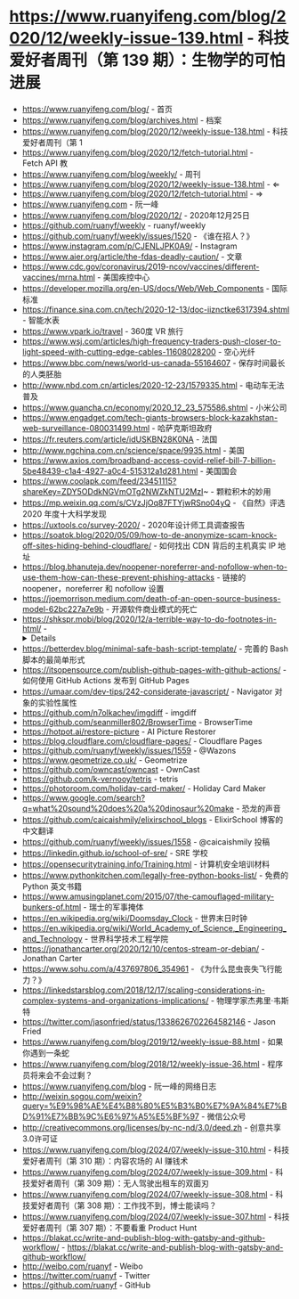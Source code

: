 # https://www.ruanyifeng.com/blog/2020/12/weekly-issue-139.html - 科技爱好者周刊（第 139 期）：生物学的可怕进展

- https://www.ruanyifeng.com/blog/ - 首页
- https://www.ruanyifeng.com/blog/archives.html - 档案
- https://www.ruanyifeng.com/blog/2020/12/weekly-issue-138.html - 科技爱好者周刊（第 1
- https://www.ruanyifeng.com/blog/2020/12/fetch-tutorial.html - Fetch API 教
- https://www.ruanyifeng.com/blog/weekly/ - 周刊
- https://www.ruanyifeng.com/blog/2020/12/weekly-issue-138.html - ⇐
- https://www.ruanyifeng.com/blog/2020/12/fetch-tutorial.html - ⇒
- https://www.ruanyifeng.com - 阮一峰
- https://www.ruanyifeng.com/blog/2020/12/ - 2020年12月25日
- https://github.com/ruanyf/weekly - ruanyf/weekly
- https://github.com/ruanyf/weekly/issues/1520 - 《谁在招人？》
- https://www.instagram.com/p/CJENLJPK0A9/ - Instagram
- https://www.aier.org/article/the-fdas-deadly-caution/ - 文章
- https://www.cdc.gov/coronavirus/2019-ncov/vaccines/different-vaccines/mrna.html - 美国疾控中心
- https://developer.mozilla.org/en-US/docs/Web/Web_Components - 国际标准
- https://finance.sina.com.cn/tech/2020-12-13/doc-iiznctke6317394.shtml - 智能水表
- https://www.vpark.io/travel - 360度 VR 旅行
- https://www.wsj.com/articles/high-frequency-traders-push-closer-to-light-speed-with-cutting-edge-cables-11608028200 - 空心光纤
- https://www.bbc.com/news/world-us-canada-55164607 - 保存时间最长的人类胚胎
- http://www.nbd.com.cn/articles/2020-12-23/1579335.html - 电动车无法普及
- https://www.guancha.cn/economy/2020_12_23_575586.shtml - 小米公司
- https://www.engadget.com/tech-giants-browsers-block-kazakhstan-web-surveillance-080031499.html - 哈萨克斯坦政府
- https://fr.reuters.com/article/idUSKBN28K0NA - 法国
- http://www.ngchina.com.cn/science/space/9935.html - 美国
- https://www.axios.com/broadband-access-covid-relief-bill-7-billion-5be48439-c1a4-4927-a0c4-515312a1d281.html - 美国国会
- https://www.coolapk.com/feed/23451115?shareKey=ZDY5ODdkNGVmOTg2NWZkNTU2MzI~ - 颗粒积木的妙用
- https://mp.weixin.qq.com/s/CVzJjOq87FTYjwRSno04yQ - 《自然》评选 2020 年度十大科学发现
- https://uxtools.co/survey-2020/ - 2020年设计师工具调查报告
- https://soatok.blog/2020/05/09/how-to-de-anonymize-scam-knock-off-sites-hiding-behind-cloudflare/ - 如何找出 CDN 背后的主机真实 IP 地址
- https://blog.bhanuteja.dev/noopener-noreferrer-and-nofollow-when-to-use-them-how-can-these-prevent-phishing-attacks - 链接的 noopener，noreferrer 和 nofollow 设置
- https://joemorrison.medium.com/death-of-an-open-source-business-model-62bc227a7e9b - 开源软件商业模式的死亡
- https://shkspr.mobi/blog/2020/12/a-terrible-way-to-do-footnotes-in-html/ - <details>标签的一个作用
- https://betterdev.blog/minimal-safe-bash-script-template/ - 完善的 Bash 脚本的最简单形式
- https://itsopensource.com/publish-github-pages-with-github-actions/ - 如何使用 GitHub Actions 发布到 GitHub Pages
- https://umaar.com/dev-tips/242-considerate-javascript/ - Navigator 对象的实验性属性
- https://github.com/n7olkachev/imgdiff - imgdiff
- https://github.com/seanmiller802/BrowserTime - BrowserTime
- https://hotpot.ai/restore-picture - AI Picture Restorer
- https://blog.cloudflare.com/cloudflare-pages/ - Cloudflare Pages
- https://github.com/ruanyf/weekly/issues/1559 - @Wazons
- https://www.geometrize.co.uk/ - Geometrize
- https://github.com/owncast/owncast - OwnCast
- https://github.com/k-vernooy/tetris - tetris
- https://photoroom.com/holiday-card-maker/ - Holiday Card Maker
- https://www.google.com/search?q=what%20sound%20does%20a%20dinosaur%20make - 恐龙的声音
- https://github.com/caicaishmily/elixirschool_blogs - ElixirSchool 博客的中文翻译
- https://github.com/ruanyf/weekly/issues/1558 - @caicaishmily 投稿
- https://linkedin.github.io/school-of-sre/ - SRE 学校
- https://opensecuritytraining.info/Training.html - 计算机安全培训材料
- https://www.pythonkitchen.com/legally-free-python-books-list/ - 免费的 Python 英文书籍
- https://www.amusingplanet.com/2015/07/the-camouflaged-military-bunkers-of.html - 瑞士的军事掩体
- https://en.wikipedia.org/wiki/Doomsday_Clock - 世界末日时钟
- https://en.wikipedia.org/wiki/World_Academy_of_Science,_Engineering_and_Technology - 世界科学技术工程学院
- https://jonathancarter.org/2020/12/10/centos-stream-or-debian/ - Jonathan Carter
- https://www.sohu.com/a/437697806_354961 - 《为什么昆虫丧失飞行能力？》
- https://linkedstarsblog.com/2018/12/17/scaling-considerations-in-complex-systems-and-organizations-implications/ - 物理学家杰弗里·韦斯特
- https://twitter.com/jasonfried/status/1338626702264582146 - Jason Fried
- https://www.ruanyifeng.com/blog/2019/12/weekly-issue-88.html - 如果你遇到一条蛇
- https://www.ruanyifeng.com/blog/2018/12/weekly-issue-36.html - 程序员将来会不会过剩？
- https://www.ruanyifeng.com/blog - 阮一峰的网络日志
- http://weixin.sogou.com/weixin?query=%E9%98%AE%E4%B8%80%E5%B3%B0%E7%9A%84%E7%BD%91%E7%BB%9C%E6%97%A5%E5%BF%97 - 微信公众号
- http://creativecommons.org/licenses/by-nc-nd/3.0/deed.zh - 创意共享3.0许可证
- https://www.ruanyifeng.com/blog/2024/07/weekly-issue-310.html - 科技爱好者周刊（第 310 期）：内容农场的 AI 赚钱术
- https://www.ruanyifeng.com/blog/2024/07/weekly-issue-309.html - 科技爱好者周刊（第 309 期）：无人驾驶出租车的双面刃
- https://www.ruanyifeng.com/blog/2024/07/weekly-issue-308.html - 科技爱好者周刊（第 308 期）：工作找不到，博士能读吗？
- https://www.ruanyifeng.com/blog/2024/07/weekly-issue-307.html - 科技爱好者周刊（第 307 期）：不要看重 Product Hunt
- https://blakat.cc/write-and-publish-blog-with-gatsby-and-github-workflow/ - https://blakat.cc/write-and-publish-blog-with-gatsby-and-github-workflow/
- http://weibo.com/ruanyf - Weibo
- https://twitter.com/ruanyf - Twitter
- https://github.com/ruanyf - GitHub